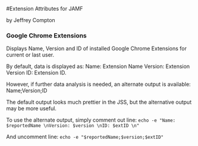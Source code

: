 #Extension Attributes for JAMF

by Jeffrey Compton

### Google Chrome Extensions

Displays Name, Version and ID of installed Google Chrome Extensions for current or last user. 

By default, data is displayed as: Name: Extension Name Version: Extension Version ID: Extension ID. 

However, if further data analysis is needed, an alternate output is available: Name;Version;ID 

The default output looks much prettier in the JSS, but the alternative output may be more useful. 

To use the alternate output, simply comment out line: 
`echo -e "Name: $reportedName \nVersion: $version \nID: $extID \n" `

And uncomment line: 
`echo -e "$reportedName;$version;$extID"`

